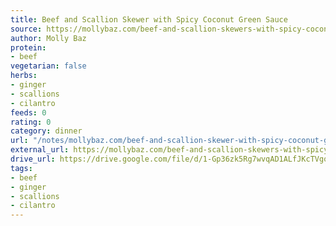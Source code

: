 ```yaml
---
title: Beef and Scallion Skewer with Spicy Coconut Green Sauce
source: https://mollybaz.com/beef-and-scallion-skewers-with-spicy-coconut-green-sauce/
author: Molly Baz
protein:
- beef
vegetarian: false
herbs:
- ginger
- scallions
- cilantro
feeds: 0
rating: 0
category: dinner
url: "/notes/mollybaz.com/beef-and-scallion-skewer-with-spicy-coconut-green-sauce.html"
external_url: https://mollybaz.com/beef-and-scallion-skewers-with-spicy-coconut-green-sauce/
drive_url: https://drive.google.com/file/d/1-Gp36zk5Rg7wvqAD1ALfJKcTVgoauGIU/view?usp=drive_link
tags:
- beef
- ginger
- scallions
- cilantro
---
```



